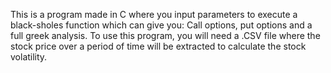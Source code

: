 This is a program made in C where you input parameters to execute a black-sholes function which can give you: Call options, put options and a full greek analysis.
To use this program, you will need a .CSV file where the stock price over a period of time will be extracted to calculate the stock volatility.
